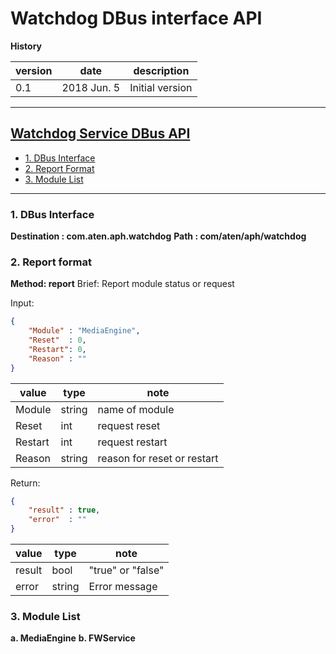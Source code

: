 # **Watchdog DBus interface API** #

**History**

| version | date        | description                     |
|---------|-------------|---------------------------------|
| 0.1     | 2018 Jun. 5 | Initial version                 |

* * * * *
## [Watchdog Service DBus API](#watchdog-dbus-api)
* [1. DBus Interface](#1-dbus-interface)
* [2. Report Format](#2-report-format)
* [3. Module List](#3-module-list)
* * * * *
### **1. DBus Interface** ###

**Destination : com.aten.aph.watchdog**
**Path : com/aten/aph/watchdog**

### **2. Report format** ###
**Method: report**
Brief: Report module status or request

Input:
```json
{
    "Module" : "MediaEngine",
    "Reset"  : 0,
    "Restart": 0,
    "Reason" : ""
}
```
| value      | type         | note                           |
|------------|--------------|--------------------------------|
| Module     | string       | name of module                 |
| Reset      | int          | request reset                  |
| Restart    | int          | request restart                |
| Reason     | string       | reason for reset or restart    |

Return:
```json
{
    "result" : true,
    "error"  : ""
}
```
| value       | type      | note               |
|-------------|-----------|--------------------|
| result      | bool      | "true" or "false"  |
| error       | string    | Error message      |

### **3. Module List** ###
**a. MediaEngine**
**b. FWService**